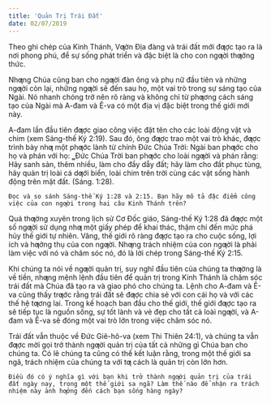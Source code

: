 ```yaml
---
title: 'Quản Trị Trái Đất'
date: 02/07/2019
---
```


Theo ghi chép của Kinh Thánh, Vƣờn Địa đàng và trái đất mới đƣợc tạo ra là nơi phong phú, để sự sống phát triển và đặc biệt là cho con ngƣời thƣởng thức.

Nhƣng Chúa cũng ban cho ngƣời đàn ông và phụ nữ đầu tiên và những ngƣời còn lại, những ngƣời sẽ đến sau họ, một vai trò trong sự sáng tạo của Ngài. Nó nhanh chóng trở nên rõ ràng và không chỉ từ phƣơng cách sáng tạo của Ngài mà A-đam và Ê-va có một địa vị đặc biệt trong thế giới mới này.

A-đam lần đầu tiên đƣợc giao công việc đặt tên cho các loài động vật và chim (xem Sáng-thế Ký 2:19). Sau đó, ông đƣợc trao một vai trò khác, đƣợc trình bày nhƣ một phƣớc lành từ chính Đức Chúa Trời: Ngài ban phƣớc cho họ và phán với họ: ‗Đức Chúa Trời ban phƣớc cho loài ngƣời và phán rằng: Hãy sanh sản, thêm nhiều, làm cho đầy dẫy đất; hãy làm cho đất phục tùng, hãy quản trị loài cá dƣới biển, loài chim trên trời cùng các vật sống hành động trên mặt đất. (Sáng. 1:28).

`Đọc và so sánh Sáng-thế Ký 1:28 và 2:15. Bạn hãy mô tả đặc điểm công việc của con ngƣời trong hai câu Kinh Thánh trên?`

Quá thƣờng xuyên trong lịch sử Cơ Đốc giáo, Sáng-thế Ký 1:28 đã đƣợc một số ngƣời sử dụng nhƣ một giấy phép để khai thác, thậm chí đến mức phá hủy thế giới tự nhiên. Vâng, thế giới rõ ràng đƣợc tạo ra cho cuộc sống, lợi ích và hƣởng thụ của con ngƣời. Nhƣng trách nhiệm của con ngƣời là phải làm việc với nó và chăm sóc nó, đó là lời chép trong Sáng-thế Ký 2:15.

Khi chúng ta nói về ngƣời quản trị, suy nghĩ đầu tiên của chúng ta thƣờng là về tiền, nhƣng mệnh lệnh đầu tiên để quản trị trong Kinh Thánh là chăm sóc trái đất mà Chúa đã tạo ra và giao phó cho chúng ta. Lệnh cho A-đam và Ê-va cũng thấy trƣớc rằng trái đất sẽ đƣợc chia sẻ với con cái họ và với các thế hệ tƣơng lai. Trong kế hoạch ban đầu cho thế giới, thế giới đƣợc tạo ra sẽ tiếp tục là nguồn sống, sự tốt lành và vẻ đẹp cho tất cả loài ngƣời, và A-đam và Ê-va sẽ đóng một vai trò lớn trong việc chăm sóc nó.

Trái đất vẫn thuộc về Đức Giê-hô-va (xem Thi Thiên 24:1), và chúng ta vẫn đƣợc mời gọi trở thành ngƣời quản trị của tất cả những gì Chúa ban cho chúng ta. Có lẽ chúng ta cũng có thể kết luận rằng, trong một thế giới sa ngã, trách nhiệm của chúng ta với tƣ cách là quản trị còn lớn hơn.

`Điều đó có ý nghĩa gì với bạn khi trở thành ngƣời quản trị của trái đất ngày nay, trong một thế giới sa ngã? Làm thế nào để nhận ra trách nhiệm này ảnh hƣởng đến cách bạn sống hàng ngày?`